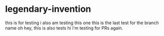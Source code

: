 # legendary-invention
this is for testing
i also am testing this one
this is the last test for the branch name
oh hey, this is also tests
hi i'm testing for PRs again.
